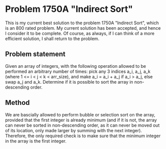# Problem 1750A "Indirect Sort"
This is my current best solution to the problem 1750A "Indirect Sort", which is an 800 rated problem. My current solution has been accepted, and hence I consider it to be complete. Of course, as always, if I can think of a more efficient solution, I shall return to the problem. 

## Problem statement
Given an array of integers, with the following operation allowed to be performed an arbitrary number of times: pick any 3 indices a_i, a_j, a_k (where 1 <= i < j < k < arr_size), and make a_i = a_i + a_j if a_i > a_j, else swap a_j and a_k. Determine if it is possible to sort the array in non-descending order.

## Method
We are bascially allowed to perform bubble or selection sort on the array, provided that the first integer is already minimum (and if it is not, the array can never be sorted in non-descending order, as it can never be moved out of its location, only made larger by summing with the next integer). Therefore, the only required check is to make sure that the minimum integer in the array is the first integer. 